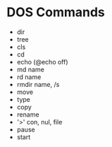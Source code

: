 # DOS Commands

- dir
- tree
- cls
- cd
- echo (@echo off)
- md name
- rd name
- rmdir name, /s
- move
- type
- copy
- rename
- '>' con, nul, file
- pause
- start
